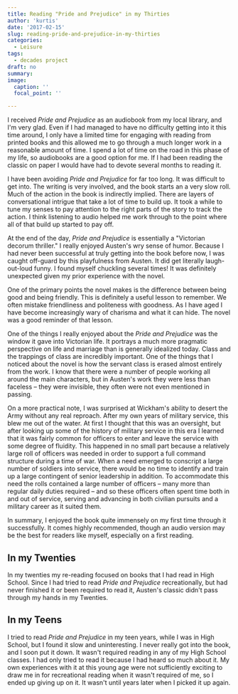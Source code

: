 ```yaml
---
title: Reading "Pride and Prejudice" in my Thirties
author: 'kurtis'
date: '2017-02-15'
slug: reading-pride-and-prejudice-in-my-thirties
categories:
  - Leisure
tags:
  - decades project
draft: no
summary:
image:
  caption: ''
  focal_point: ''

---
```


I received *Pride and Prejudice* as an audiobook from my local library, and I'm very glad. Even if I had managed to have no difficulty getting into it this time around, I only have a limited time for engaging with reading from printed books and this allowed me to go through a much longer work in a reasonable amount of time. I spend a lot of time on the road in this phase of my life, so audiobooks are a good option for me. If I had been reading the classic on paper I would have had to devote several months to reading it.

I have been avoiding *Pride and Prejudice* for far too long. It was difficult to get into. The writing is very involved, and the book starts an a very slow roll. Much of the action in the book is indirectly implied. There are layers of conversational intrigue that take a lot of time to build up. It took a while to tune my senses to pay attention to the right parts of the story to track the action. I think listening to audio helped me work through to the point where all of that build up started to pay off.

At the end of the day, *Pride and Prejudice* is essentially a "Victorian decorum thriller." I really enjoyed Austen's wry sense of humor. Because I had never been successful at truly getting into the book before now, I was caught off-guard by this playfulness from Austen. It did get literally laugh-out-loud funny. I found myself chuckling several times! It was definitely unexpected given my prior experience with the novel.

One of the primary points the novel makes is the difference between being good and being friendly. This is definitely a useful lesson to remember. We often mistake friendliness and politeness with goodness. As I have aged I have become increasingly wary of charisma and what it can hide. The novel was a good reminder of that lesson.

One of the things I really enjoyed about the *Pride and Prejudice* was the window it gave into Victorian life. It portrays a much more pragmatic perspective on life and marriage than is generally idealized today. Class and the trappings of class are incredibly important. One of the things that I noticed about the novel is how the servant class is erased almost entirely from the work. I know that there were a number of people working all around the main characters, but in Austen's work they were less than faceless – they were invisible, they often were not even mentioned in passing.

On a more practical note, I was surprised at Wickham's ability to desert the Army without any real reproach. After my own years of military service, this blew me out of the water. At first I thought that this was an oversight, but after looking up some of the history of military service in this era I learned that it was fairly common for officers to enter and leave the service with some degree of fluidity. This happened in no small part because a relatively large roll of officers was needed in order to support a full command structure during a time of war. When a need emerged to conscript a large number of soldiers into service, there would be no time to identify and train up a large contingent of senior leadership in addition. To accommodate this need the rolls contained a large number of officers – many more than regular daily duties required – and so these officers often spent time both in and out of service, serving and advancing in both civilian pursuits and a military career as it suited them.

In summary, I enjoyed the book quite immensely on my first time through it successfully. It comes highly recommended, though an audio version may be the best for readers like myself, especially on a first reading.

## In my Twenties

In my twenties my re-reading focused on books that I had read in High School. Since I had tried to read *Pride and Prejudice* recreationally, but had never finished it or been required to read it, Austen's classic didn't pass through my hands in my Twenties.

## In my Teens

I tried to read *Pride and Prejudice* in my teen years, while I was in High School, but I found it slow and uninteresting. I never really got into the book, and I soon put it down. It wasn't required reading in any of my High School classes. I had only tried to read it because I had heard so much about it. My own experiences with it at this young age were not sufficiently exciting to draw me in for recreational reading when it wasn't required of me, so I ended up giving up on it. It wasn't until years later when I picked it up again.
